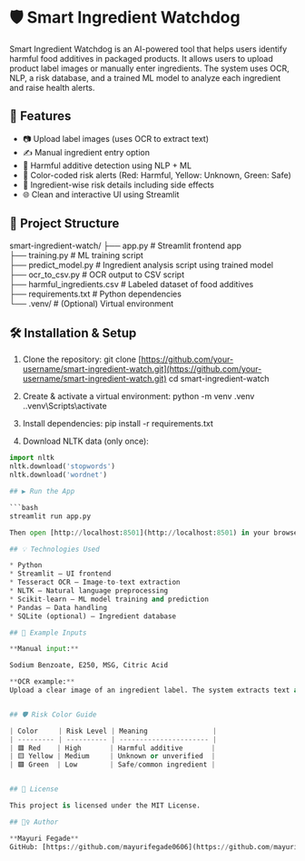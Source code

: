 # 🛡️ Smart Ingredient Watchdog

Smart Ingredient Watchdog is an AI-powered tool that helps users identify harmful food additives in packaged products. It allows users to upload product label images or manually enter ingredients. The system uses OCR, NLP, a risk database, and a trained ML model to analyze each ingredient and raise health alerts.

## 🚀 Features

- 📷 Upload label images (uses OCR to extract text)
- ✍️ Manual ingredient entry option
- 🤖 Harmful additive detection using NLP + ML
- 🎯 Color-coded risk alerts (Red: Harmful, Yellow: Unknown, Green: Safe)
- 💊 Ingredient-wise risk details including side effects
- 🌐 Clean and interactive UI using Streamlit


## 📂 Project Structure

smart-ingredient-watch/
├── app.py                  # Streamlit frontend app  
├── training.py             # ML training script  
├── predict_model.py        # Ingredient analysis script using trained model  
├── ocr_to_csv.py           # OCR output to CSV script  
├── harmful_ingredients.csv # Labeled dataset of food additives  
├── requirements.txt        # Python dependencies  
└── .venv/                  # (Optional) Virtual environment  


## 🛠️ Installation & Setup

1. Clone the repository:
git clone [https://github.com/your-username/smart-ingredient-watch.git](https://github.com/your-username/smart-ingredient-watch.git)
cd smart-ingredient-watch

2. Create & activate a virtual environment:
python -m venv .venv
..venv\Scripts\activate

3. Install dependencies:
pip install -r requirements.txt

5. Download NLTK data (only once):
```python
import nltk
nltk.download('stopwords')
nltk.download('wordnet')

## ▶️ Run the App

```bash
streamlit run app.py

Then open [http://localhost:8501](http://localhost:8501) in your browser.

## 💡 Technologies Used

* Python
* Streamlit – UI frontend
* Tesseract OCR – Image-to-text extraction
* NLTK – Natural language preprocessing
* Scikit-learn – ML model training and prediction
* Pandas – Data handling
* SQLite (optional) – Ingredient database

## 📘 Example Inputs

**Manual input:**

Sodium Benzoate, E250, MSG, Citric Acid

**OCR example:**
Upload a clear image of an ingredient label. The system extracts text and analyzes it.


## 🛡️ Risk Color Guide

| Color     | Risk Level | Meaning                |
| --------- | ---------- | ---------------------- |
| 🟥 Red    | High       | Harmful additive       |
| 🟨 Yellow | Medium     | Unknown or unverified  |
| 🟩 Green  | Low        | Safe/common ingredient |


## 📃 License

This project is licensed under the MIT License.

## 🙋‍♀️ Author

**Mayuri Fegade**
GitHub: [https://github.com/mayurifegade0606](https://github.com/mayurifegade0606)


